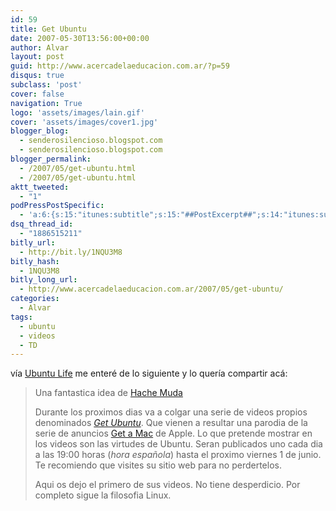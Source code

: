 ```yaml
---
id: 59
title: Get Ubuntu
date: 2007-05-30T13:56:00+00:00
author: Alvar
layout: post
guid: http://www.acercadelaeducacion.com.ar/?p=59
disqus: true
subclass: 'post'
cover: false
navigation: True
logo: 'assets/images/lain.gif'
cover: 'assets/images/cover1.jpg'
blogger_blog:
  - senderosilencioso.blogspot.com
  - senderosilencioso.blogspot.com
blogger_permalink:
  - /2007/05/get-ubuntu.html
  - /2007/05/get-ubuntu.html
aktt_tweeted:
  - "1"
podPressPostSpecific:
  - 'a:6:{s:15:"itunes:subtitle";s:15:"##PostExcerpt##";s:14:"itunes:summary";s:15:"##PostExcerpt##";s:15:"itunes:keywords";s:17:"##WordPressCats##";s:13:"itunes:author";s:10:"##Global##";s:15:"itunes:explicit";s:7:"Default";s:12:"itunes:block";s:7:"Default";}'
dsq_thread_id:
  - "1886515211"
bitly_url:
  - http://bit.ly/1NQU3M8
bitly_hash:
  - 1NQU3M8
bitly_long_url:
  - http://www.acercadelaeducacion.com.ar/2007/05/get-ubuntu/
categories:
  - Alvar
tags:
  - ubuntu
  - videos
  - TD
---
```

vía <a href="http://ubuntulife.wordpress.com/2007/05/29/primer-video-de-la-serie-get-ubuntu/trackback/">Ubuntu Life</a> me enteré de lo siguiente y lo quería compartir acá:
<blockquote>Una fantastica idea de <a href="http://www.hachemuda.com/2007/05/28/primer-video-de-la-serie-get-ubuntu-examen/" target="_blank">Hache Muda</a>

Durante los proximos dias va a colgar una serie de videos propios denominados <em><a href="http://www.hachemuda.com/get-ubuntu/" target="_blank">Get Ubuntu</a></em>. Que vienen a resultar una parodia de la serie de anuncios <a href="http://www.apple.com/es/getamac/" target="_blank">Get a Mac</a> de Apple. Lo que pretende mostrar en los videos son las virtudes de Ubuntu.
Seran publicados uno cada dia a las 19:00 horas (<em>hora española</em>) hasta el proximo viernes 1 de junio. Te recomiendo que visites su sitio web para no perdertelos.

Aqui os dejo el primero de sus videos. No tiene desperdicio. Por completo sigue la filosofia Linux.</blockquote>
<object height="355" width="425">
<param name="movie" value="http://www.youtube.com/v/4V2oF_BNO5U&amp;rel=1&amp;border=0"></param>
<param name="wmode" value="transparent"></param><embed src="http://www.youtube.com/v/4V2oF_BNO5U&amp;rel=1&amp;border=0" type="application/x-shockwave-flash" wmode="transparent" height="355" width="425"></embed></object></p>

